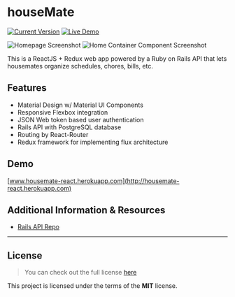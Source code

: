 houseMate
============
[![Current Version](https://img.shields.io/badge/version-0.0.9-green.svg)](https://github.com/alxsanborn/houseMate-React) [![Live Demo](https://img.shields.io/badge/demo-online-green.svg)](https://housemate-react.herokuapp.com)

![Homepage Screenshot](http://imgur.com/2kLrzH4.png)
![Home Container Component Screenshot](http://imgur.com/LJen2Ds.png)

This is a ReactJS + Redux web app powered by a Ruby on Rails API that lets housemates organize schedules, chores, bills, etc.

## Features

- Material Design w/ Material UI Components
- Responsive Flexbox integration
- JSON Web token based user authentication
- Rails API with PostgreSQL database
- Routing by React-Router
- Redux framework for implementing flux architecture

## Demo

[www.housemate-react.herokuapp.com](http://housemate-react.herokuapp.com)

## Additional Information & Resources

- [Rails API Repo](https://github.com/kallaugher/houseMate-api)



---

## License
>You can check out the full license [here](https://github.com/IgorAntun/node-chat/blob/master/LICENSE)

This project is licensed under the terms of the **MIT** license.
